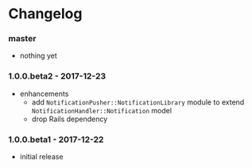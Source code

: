 # Changelog

### master

* nothing yet

### 1.0.0.beta2 - 2017-12-23

* enhancements
    * add `NotificationPusher::NotificationLibrary` module to extend `NotificationHandler::Notification` model
    * drop Rails dependency

### 1.0.0.beta1 - 2017-12-22

* initial release
